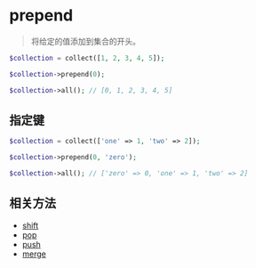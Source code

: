 # prepend

> 将给定的值添加到集合的开头。

```php
$collection = collect([1, 2, 3, 4, 5]);

$collection->prepend(0);

$collection->all(); // [0, 1, 2, 3, 4, 5]
```

## 指定键

```php
$collection = collect(['one' => 1, 'two' => 2]);

$collection->prepend(0, 'zero');

$collection->all(); // ['zero' => 0, 'one' => 1, 'two' => 2]
```

## 相关方法

- [shift](shift.md)
- [pop](pop.md)
- [push](push.md)
- [merge](merge.md)